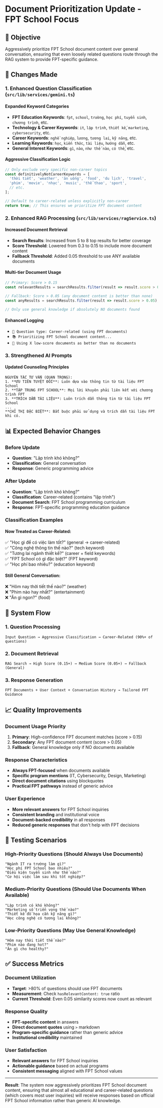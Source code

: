 # Document Prioritization Update - FPT School Focus

## 🎯 Objective
Aggressively prioritize FPT School document content over general conversation, ensuring that even loosely related questions route through the RAG system to provide FPT-specific guidance.

## 🔧 Changes Made

### 1. **Enhanced Question Classification** (`src/lib/services/gemini.ts`)

#### Expanded Keyword Categories
- **FPT Education Keywords**: `fpt`, `school`, `trường`, `học phí`, `tuyển sinh`, `chương trình`, etc.
- **Technology & Career Keywords**: `it`, `lập trình`, `thiết kế`, `marketing`, `cybersecurity`, etc.  
- **Career Keywords**: `nghề nghiệp`, `lương`, `tương lai`, `kỹ năng`, etc.
- **Learning Keywords**: `học`, `kiến thức`, `tài liệu`, `hướng dẫn`, etc.
- **General Interest Keywords**: `gì`, `nào`, `như thế nào`, `có thể`, etc.

#### Aggressive Classification Logic
```typescript
// Only exclude very specific non-career topics
const definitivelyNotCareerKeywords = [
  'thời tiết', 'weather', 'ăn uống', 'food', 'du lịch', 'travel',
  'phim', 'movie', 'nhạc', 'music', 'thể thao', 'sport',
  // etc.
];

// Default to career-related unless explicitly non-career
return true; // This ensures we prioritize FPT document content
```

### 2. **Enhanced RAG Processing** (`src/lib/services/ragService.ts`)

#### Increased Document Retrieval
- **Search Results**: Increased from 5 to 8 top results for better coverage
- **Score Threshold**: Lowered from 0.3 to 0.15 to include more document content
- **Fallback Threshold**: Added 0.05 threshold to use ANY available documents

#### Multi-tier Document Usage
```typescript
// Primary: Score > 0.15
const relevantResults = searchResults.filter(result => result.score > 0.15);

// Fallback: Score > 0.05 (any document content is better than none)
const anyResults = searchResults.filter(result => result.score > 0.05);

// Only use general knowledge if absolutely NO documents found
```

#### Enhanced Logging
- `🎯 Question type: Career-related (using FPT documents)`
- `📚 Prioritizing FPT School document content...`
- `📄 Using X low-score documents as better than no documents`

### 3. **Strengthened AI Prompts**

#### Updated Counseling Principles
```
NGUYÊN TẮC TƯ VẤN (QUAN TRỌNG):
1. **ƯU TIÊN TUYỆT ĐỐI**: Luôn dựa vào thông tin từ tài liệu FPT School
2. **TẬP TRUNG FPT SCHOOL**: Mọi lời khuyên phải liên kết với chương trình FPT
3. **TRÍCH DẪN TÀI LIỆU**: Luôn trích dẫn thông tin từ tài liệu FPT School
...
**CHỈ THỊ ĐẶC BIỆT**: Bắt buộc phải sử dụng và trích dẫn tài liệu FPT khi có.
```

## 📊 Expected Behavior Changes

### Before Update
- **Question**: "Lập trình khó không?"
- **Classification**: General conversation
- **Response**: Generic programming advice

### After Update  
- **Question**: "Lập trình khó không?"
- **Classification**: Career-related (contains "lập trình")
- **Document Search**: FPT School programming curriculum
- **Response**: FPT-specific programming education guidance

### Classification Examples

#### Now Treated as Career-Related:
✅ "Học gì để có việc làm tốt?" (general → career-related)  
✅ "Công nghệ thông tin thế nào?" (tech keyword)  
✅ "Tương lai ngành thiết kế?" (career + field keywords)  
✅ "FPT School có gì đặc biệt?" (FPT keyword)  
✅ "Học phí bao nhiêu?" (education keyword)  

#### Still General Conversation:
❌ "Hôm nay thời tiết thế nào?" (weather)  
❌ "Phim nào hay nhất?" (entertainment)  
❌ "Ăn gì ngon?" (food)  

## 🔄 System Flow

### 1. Question Processing
```
Input Question → Aggressive Classification → Career-Related (90%+ of questions)
```

### 2. Document Retrieval
```
RAG Search → High Score (0.15+) → Medium Score (0.05+) → Fallback (General)
```

### 3. Response Generation
```
FPT Documents + User Context + Conversation History → Tailored FPT Guidance
```

## 📈 Quality Improvements

### Document Usage Priority
1. **Primary**: High-confidence FPT document matches (score > 0.15)
2. **Secondary**: Any FPT document content (score > 0.05)  
3. **Fallback**: General knowledge only if NO documents available

### Response Characteristics
- **Always FPT-focused** when documents available
- **Specific program mentions** (IT, Cybersecurity, Design, Marketing)
- **Direct document citations** using blockquotes
- **Practical FPT pathways** instead of generic advice

### User Experience
- **More relevant answers** for FPT School inquiries
- **Consistent branding** and institutional voice
- **Document-backed credibility** in all responses
- **Reduced generic responses** that don't help with FPT decisions

## 🧪 Testing Scenarios

### High-Priority Questions (Should Always Use Documents)
```
"Ngành IT ra trường làm gì?"
"Học phí FPT School bao nhiêu?"
"Điều kiện tuyển sinh như thế nào?"
"Cơ hội việc làm sau khi tốt nghiệp?"
```

### Medium-Priority Questions (Should Use Documents When Available)
```
"Lập trình có khó không?"
"Marketing số triển vọng thế nào?"
"Thiết kế đồ họa cần kỹ năng gì?"
"Học công nghệ có tương lai không?"
```

### Low-Priority Questions (May Use General Knowledge)
```
"Hôm nay thời tiết thế nào?"
"Phim nào đang hot?"
"Ăn gì cho healthy?"
```

## ✅ Success Metrics

### Document Utilization
- **Target**: >80% of questions should use FPT documents
- **Measurement**: Check `hasRelevantContent: true` ratio
- **Current Threshold**: Even 0.05 similarity scores now count as relevant

### Response Quality
- **FPT-specific content** in answers
- **Direct document quotes** using `>` markdown
- **Program-specific guidance** rather than generic advice
- **Institutional credibility** maintained

### User Satisfaction
- **Relevant answers** for FPT School inquiries
- **Actionable guidance** based on actual programs
- **Consistent messaging** aligned with FPT School values

---

**Result**: The system now aggressively prioritizes FPT School document content, ensuring that almost all educational and career-related questions (which covers most user inquiries) will receive responses based on official FPT School information rather than generic AI knowledge. 